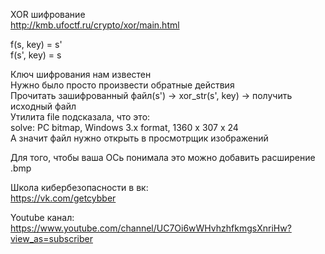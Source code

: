 XOR шифрование  
http://kmb.ufoctf.ru/crypto/xor/main.html

f(s, key) = s'  
f(s', key) = s  

Ключ шифрования нам известен  
Нужно было просто произвести обратные действия  
Прочитать зашифрованный файл(s') -> xor_str(s', key) -> получить исходный файл  
Утилита file подсказала, что это:  
solve: PC bitmap, Windows 3.x format, 1360 x 307 x 24  
А значит файл нужно открыть в просмотрщик изображений  

Для того, чтобы ваша ОСь понимала это можно добавить расширение .bmp   

Школа кибербезопасности в вк:  
https://vk.com/getcybber

Youtube канал:  
https://www.youtube.com/channel/UC7Oi6wWHvhzhfkmgsXnriHw?view_as=subscriber

